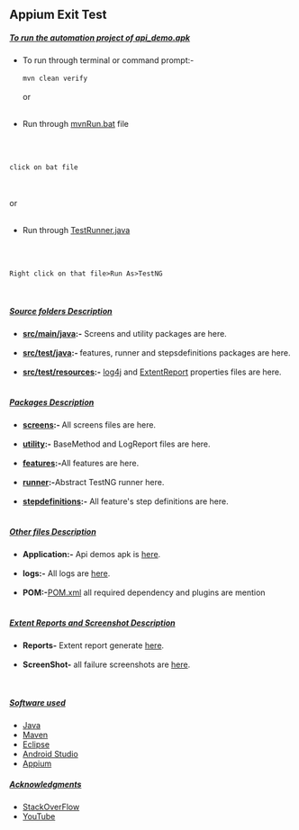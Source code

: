 ## Appium Exit Test 

##### <u> To run the automation project of  api_demo.apk </u>
- To run through terminal or command prompt:-<br><br>
	``mvn clean verify``<br>
	<br>
	or<br><br>
	
- Run through [mvnRun.bat](https://github.com/Rajib8016/ExitTestAppium/blob/master/BatchRunner/mvnRun.bat) file

<br><br>

``click on bat file ``

<br>
<br>
or
<br>
<br>

- Run through [TestRunner.java](https://github.com/Rajib8016/ExitTestAppium/tree/master/src/test/java/runner)

<br><br>

`Right click on that file>Run As>TestNG`

<br>

##### <u> Source folders Description </u>
- <b>[src/main/java](https://github.com/Rajib8016/ExitTestAppium/tree/master/src/main/java):-</b>  Screens and utility packages are here.
<br><br>
- <b>[src/test/java](https://github.com/Rajib8016/ExitTestAppium/tree/master/src/test/java):- </b> features, runner and stepsdefinitions packages are here.
<br><br>
- <b> [src/test/resources](https://github.com/Rajib8016/ExitTestAppium/tree/master/src/test/resources):-</b> [log4j](https://github.com/Rajib8016/ExitTestAppium/blob/master/src/test/resources/log4j2.properties) and [ExtentReport](https://github.com/Rajib8016/ExitTestAppium/blob/master/src/test/resources/extent.properties) properties files are here.
<br><br>


##### <u>Packages Description</u>
- <b> [screens](https://github.com/Rajib8016/ExitTestAppium/tree/master/src/main/java/screens):- </b> All screens files are here.
<br><br>
- <b>[utility](https://github.com/Rajib8016/ExitTestAppium/tree/master/src/main/java/utility):-</b> BaseMethod and LogReport files are here.
<br><br>
- <b>[features](https://github.com/Rajib8016/ExitTestAppium/tree/master/src/test/java/features):-</b>All features are here.
<br><br>
- <b>[runner](https://github.com/Rajib8016/ExitTestAppium/tree/master/src/test/java/runner):-</b>Abstract TestNG runner here.
<br><br>
- <b>[stepdefinitions](https://github.com/Rajib8016/ExitTestAppium/tree/master/src/test/java/stepsdefinitions):-</b> All feature's step definitions are here.
<br><br>

##### <u> Other files Description </u>
- **Application:-** Api demos apk is [here](https://github.com/Rajib8016/ExitTestAppium/tree/master/Application).
<br><br>
- **logs:-** All logs are [here](https://github.com/Rajib8016/ExitTestAppium/tree/master/logs).
<br><br>
- **POM:-**[POM.xml](https://github.com/Rajib8016/ExitTestAppium/blob/master/pom.xml) all required dependency and plugins are mention
<br><br>

##### <u> Extent Reports and Screenshot Description</u>
 - **Reports-** Extent report generate [here](https://github.com/Rajib8016/ExitTestAppium/tree/master/Reports).
 <br><br>
 - **ScreenShot-** all failure screenshots are [here](https://github.com/Rajib8016/ExitTestAppium/tree/master/Screenshots).
 <br>
 
 
##### <u> Software used</u>
- [Java](https://www.oracle.com/java/technologies/downloads/#java8)
- [Maven](https://maven.apache.org/download.cgi)
- [Eclipse](https://www.eclipse.org/downloads/)
- [Android Studio](https://developer.android.com/studio)
- [Appium](https://github.com/appium/appium-desktop/releases/tag/v1.18.0-1)


##### <u> Acknowledgments</u>
- [StackOverFlow](https://stackoverflow.com/)
- [YouTube](https://youtu.be/)



